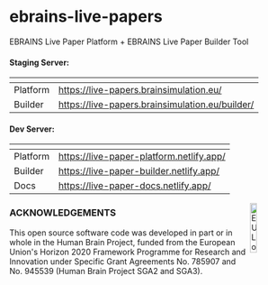 # ebrains-live-papers
EBRAINS Live Paper Platform + EBRAINS Live Paper Builder Tool

#### Staging Server:
| <!-- --> | <!-- -->                                        |
|----------|-------------------------------------------------|
| Platform | https://live-papers.brainsimulation.eu/         |
| Builder  | https://live-papers.brainsimulation.eu/builder/ |

#### Dev Server:
| <!-- --> | <!-- -->                                  |
|----------|-------------------------------------------|
| Platform | https://live-paper-platform.netlify.app/  |
| Builder  | https://live-paper-builder.netlify.app/   |
| Docs     | https://live-paper-docs.netlify.app/      |

<div><img src="https://raw.githubusercontent.com/appukuttan-shailesh/ebrains-live-papers/master/eu_logo.jpg" alt="EU Logo" width="15%" align="right"></div>

### ACKNOWLEDGEMENTS
This open source software code was developed in part or in whole in the Human Brain Project, funded from the European Union's Horizon 2020 Framework Programme for Research and Innovation under Specific Grant Agreements No. 785907 and No. 945539 (Human Brain Project SGA2 and SGA3).
